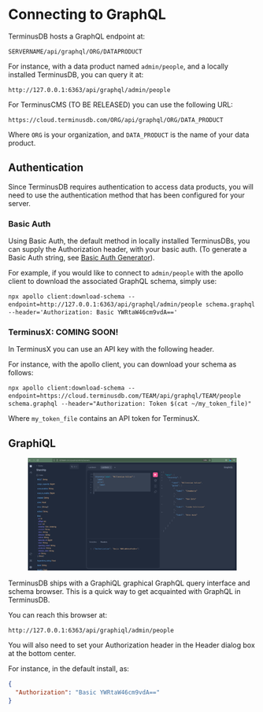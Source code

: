 # Connecting to GraphQL

TerminusDB hosts a GraphQL endpoint at:

```
SERVERNAME/api/graphql/ORG/DATAPRODUCT
```

For instance, with a data product named `admin/people`, and a locally installed TerminusDB, you can query it at:

```
http://127.0.0.1:6363/api/graphql/admin/people
```

For TerminusCMS (TO BE RELEASED) you can use the following URL:

```
https://cloud.terminusdb.com/ORG/api/graphql/ORG/DATA_PRODUCT
```

Where `ORG` is your organization, and `DATA_PRODUCT` is the name of your data product.

## Authentication

Since TerminusDB requires authentication to access data products, you will need to use the authentication method that has been configured for your server.

### Basic Auth

Using Basic Auth, the default method in locally installed TerminusDBs, you can supply the Authorization header, with your basic auth. (To generate a Basic Auth string, see [Basic Auth Generator](https://www.blitter.se/utils/basic-authentication-header-generator/)).

For example, if you would like to connect to `admin/people` with the apollo client to download the associated GraphQL schema, simply use:

```shell
npx apollo client:download-schema --endpoint=http://127.0.0.1:6363/api/graphql/admin/people schema.graphql --header='Authorization: Basic YWRtaW46cm9vdA=='
```

### TerminusX: COMING SOON!

In TerminusX you can use an API key with the following header.

For instance, with the apollo client, you can download your schema as follows:

```shell
npx apollo client:download-schema --endpoint=https://cloud.terminusdb.com/TEAM/api/graphql/TEAM/people schema.graphql --header="Authorization: Token $(cat ~/my_token_file)"
```

Where `my_token_file` contains an API token for TerminusX.

## GraphiQL

<figure><img src="../../../.gitbook/assets/millenium_falcon_graphql.png" alt="GraphiQL interface screen shot"><figcaption></figcaption></figure>

TerminusDB ships with a GraphiQL graphical GraphQL query interface and schema browser. This is a quick way to get acquainted with GraphQL in TerminusDB.

You can reach this browser at:

```
http://127.0.0.1:6363/api/graphiql/admin/people
```

You will also need to set your Authorization header in the Header dialog box at the bottom center.

For instance, in the default install, as:

```json
{
  "Authorization": "Basic YWRtaW46cm9vdA=="
}
```
